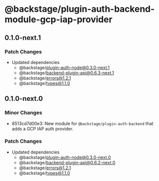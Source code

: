 # @backstage/plugin-auth-backend-module-gcp-iap-provider

## 0.1.0-next.1

### Patch Changes

- Updated dependencies
  - @backstage/plugin-auth-node@0.3.0-next.1
  - @backstage/backend-plugin-api@0.6.3-next.1
  - @backstage/errors@1.2.1
  - @backstage/types@1.1.0

## 0.1.0-next.0

### Minor Changes

- 8513cd7d00e3: New module for `@backstage/plugin-auth-backend` that adds a GCP IAP auth provider.

### Patch Changes

- Updated dependencies
  - @backstage/plugin-auth-node@0.3.0-next.0
  - @backstage/backend-plugin-api@0.6.2-next.0
  - @backstage/errors@1.2.1
  - @backstage/types@1.1.0
